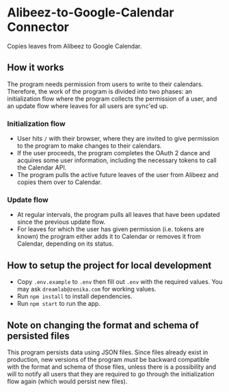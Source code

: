# Alibeez-to-Google-Calendar Connector

Copies leaves from Alibeez to Google Calendar.

## How it works

The program needs permission from users to write to their calendars. Therefore,
the work of the program is divided into two phases: an initialization flow where
the program collects the permission of a user, and an update flow where leaves
for all users are sync'ed up.

### Initialization flow

- User hits `/` with their browser, where they are invited to give permission to
  the program to make changes to their calendars.
- If the user proceeds, the program completes the OAuth 2 dance and acquires
  some user information, including the necessary tokens to call the Calendar
  API.
- The program pulls the active future leaves of the user from Alibeez and copies
  them over to Calendar.

### Update flow

- At regular intervals, the program pulls all leaves that have been updated
  since the previous update flow.
- For leaves for which the user has given permission (i.e. tokens are known) the
  program either adds it to Calendar or removes it from Calendar, depending on
  its status.

## How to setup the project for local development

- Copy `.env.example` to `.env` then fill out `.env` with the required values.
  You may ask `dreamlab@zenika.com` for working values.
- Run `npm install` to install dependencies.
- Run `npm start` to run the app.

## Note on changing the format and schema of persisted files

This program persists data using JSON files. Since files already exist in
production, new versions of the program _must_ be backward compatible with the
format and schema of those files, unless there is a possibility and will to
notify all users that they are required to go through the initialization flow
again (which would persist new files).
